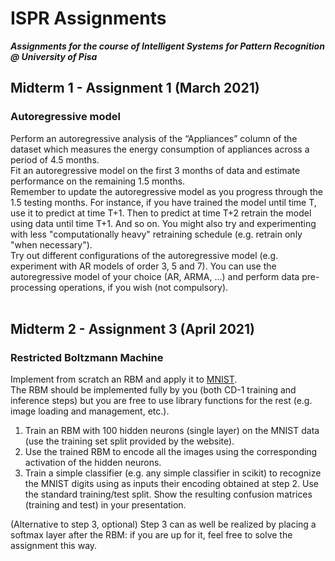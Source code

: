 # ISPR Assignments
***Assignments for the course of Intelligent Systems for Pattern Recognition @ University of Pisa***

## Midterm 1 - Assignment 1 (March 2021)
### Autoregressive model
Perform an autoregressive analysis of the “Appliances” column of the dataset which measures the energy consumption of appliances across a period of 4.5 months.<br>
Fit an autoregressive model on the first 3 months of data and estimate performance on the remaining 1.5 months.<br>
Remember to update the autoregressive model as you progress through the 1.5 testing months. For instance, if you have trained the model until time T, use it to predict at time T+1. Then to predict at time T+2 retrain the model using data until time T+1. And so on.<bt>
You might also try and experimenting with less "computationally heavy" retraining schedule (e.g. retrain only "when necessary").<br>
Try out different configurations of the autoregressive model (e.g. experiment with AR models of order 3, 5 and 7). You can use the autoregressive model of your choice (AR, ARMA, ...) and perform data pre-processing operations, if you wish (not compulsory).<br><br>


## Midterm 2 - Assignment 3 (April 2021)
### Restricted Boltzmann Machine
Implement from scratch an RBM and apply it to [MNIST](http://yann.lecun.com/exdb/mnist/).<br>
The RBM should be implemented fully by you (both CD-1 training and inference steps) but you are free to use library functions for the rest (e.g. image loading and management, etc.).
1. Train an RBM with 100 hidden neurons (single layer) on the MNIST data (use the training set split provided by the website).
2. Use the trained RBM to encode all the images using the corresponding activation of the hidden neurons.
3.  Train a simple classifier (e.g. any simple classifier in scikit) to recognize the MNIST digits using as inputs their encoding obtained at step 2. Use the standard training/test split. Show the resulting confusion matrices (training and test) in your presentation.

(Alternative to step 3, optional) Step 3 can as well be realized by placing a softmax layer after the RBM: if you are up for it, feel free to solve the assignment this way.
